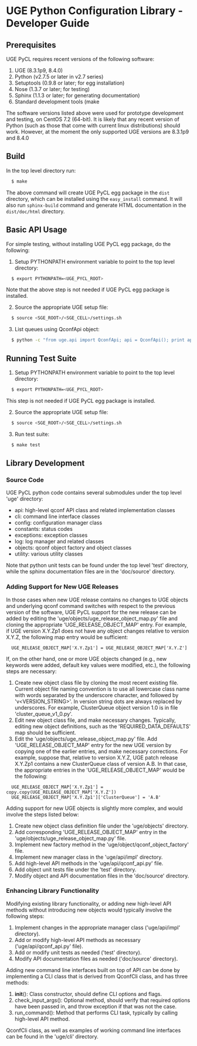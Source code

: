 # UGE Python Configuration Library - Developer Guide

## Prerequisites

UGE PyCL requires recent versions of the following software:

1. UGE (8.3.1p9, 8.4.0)
2. Python (v2.7.5 or later in v2.7 series)
3. Setuptools (0.9.8 or later; for egg installation)
4. Nose (1.3.7 or later; for testing)
5. Sphinx (1.1.3 or later; for generating documentation)
6. Standard development tools (make

The software versions listed above were used for prototype development and
testing, on CentOS 7.2 (64-bit). It is likely that any recent version of 
Python (such as those that come with current linux distributions) should work. However, at the moment the only supported UGE versions are 8.3.1p9 and 8.4.0

## Build

In the top level directory run:

```sh
  $ make 
```

The above command will create UGE PyCL egg package in the `dist` directory, which can be installed using the `easy_install` command. It will also run `sphinx-build` command and generate HTML documentation in the `dist/doc/html` directory.

## Basic API Usage

For simple testing, without installing UGE PyCL egg package, do the following:

1) Setup PYTHONPATH environment variable to point to the top level directory:

```sh
  $ export PYTHONPATH=<UGE_PYCL_ROOT>
```

Note that the above step is not needed if UGE PyCL egg package is installed.

2) Source the appropriate UGE setup file:

```sh
  $ source <SGE_ROOT>/<SGE_CELL>/settings.sh
```

3) List queues using QconfApi object:

```sh
  $ python -c "from uge.api import QconfApi; api = QconfApi(); print api.list_queues()"
```

## Running Test Suite

1) Setup PYTHONPATH environment variable to point to the top level directory:

```sh
  $ export PYTHONPATH=<UGE_PYCL_ROOT>
```

This step is not needed if UGE PyCL egg package is installed.

2) Source the appropriate UGE setup file:

```sh
  $ source <SGE_ROOT>/<SGE_CELL>/settings.sh
```

3) Run test suite:

```sh
  $ make test 
```

## Library Development 

### Source Code 

UGE PyCL python code contains several submodules under the top level 'uge'
directory:

- api: high-level qconf API class and related implementation classes
- cli: command line interface classes
- config: configuration manager class
- constants: status codes 
- exceptions: exception classes
- log: log manager and related classes
- objects: qconf object factory and object classes
- utility: various utility classes

Note that python unit tests can be found under the top level 'test'
directory, while the sphinx documentation files are in the 'doc/source' 
directory.

### Adding Support for New UGE Releases

In those cases when new UGE release contains no changes to UGE objects and 
underlying qconf command switches with respect to the previous version of the 
software, UGE PyCL support for the new release can be added by 
editing the 'uge/objects/uge_release_object_map.py' file and cloning the
appropriate 'UGE_RELEASE_OBJECT_MAP' entry. For example, if UGE version X.Y.Zp1
does not have any object changes relative to version X.Y.Z, the following map 
entry would be sufficient:

```
  UGE_RELEASE_OBJECT_MAP['X.Y.Zp1'] = UGE_RELEASE_OBJECT_MAP['X.Y.Z']
```

If, on the other hand, one or more UGE objects changed (e.g., new keywords 
were added, default key values were modified, etc.), the following steps
are necessary:

1. Create new object class file by cloning the most recent existing file. 
Current object file naming convention is to use all lowercase class name 
with words separated by the underscore character, and followed by 
'v<VERSION_STRING>'. In version string dots are always replaced by underscores.
For example, ClusterQueue object version 1.0 is in file 
'cluster_queue_v1_0.py'.
2. Edit new object class file, and make necessary changes. Typically, editing
new object definitions, such as the 'REQUIRED_DATA_DEFAULTS' map should be
sufficient.
3. Edit the 'uge/objects/uge_release_object_map.py' file. 
Add 'UGE_RELEASE_OBJECT_MAP' entry for the new UGE version by copying one 
of the earlier entries, and make necessary corrections. For example, 
suppose that, relative to version X.Y.Z, UGE patch release X.Y.Zp1 
contains a new ClusterQueue class of version A.B. In that case, the 
appropriate entries in the 'UGE_RELEASE_OBJECT_MAP' would be the following:

```
  UGE_RELEASE_OBJECT_MAP['X.Y.Zp1'] = copy.copy(UGE_RELEASE_OBJECT_MAP['X.Y.Z'])
  UGE_RELEASE_OBJECT_MAP['X.Y.Zp1']['ClusterQueue'] = 'A.B'
```

Adding support for new UGE objects is slightly more complex, and would 
involve the steps listed below:

1. Create new object class definition file under the 'uge/objects' directory.
2. Add corresponding 'UGE_RELEASE_OBJECT_MAP' entry in the
'uge/objects/uge_release_object_map.py' file.
3. Implement new factory method in the 'uge/object/qconf_object_factory' file.
4. Implement new manager class in the 'uge/api/impl' directory.
5. Add high-level API methods in the 'uge/api/qconf_api.py' file.
6. Add object unit tests file under the 'test' directory.
7. Modify object and API documentation files in the 'doc/source' directory.

### Enhancing Library Functionality

Modifying existing library functionality, or adding new high-level API methods 
without introducing new objects would typically involve the following steps:

1. Implement changes in the appropriate manager class ('uge/api/impl' 
directory).
2. Add or modify high-level API methods as necessary ('uge/api/qconf_api.py' 
file).
3. Add or modify unit tests as needed ('test' directory).
4. Modify API documentation files as needed ('doc/source' directory).

Adding new command line interfaces built on top of API can be done by 
implementing a CLI class that is derived from QconfCli class, and has
three methods:

1. __init__(): Class constructor, should define CLI options and flags.
2. check_input_args(): Optional method, should verify that required options 
have been passed in, and throw exception if that was not the case.
3. run_command(): Method that performs CLI task, typically by calling 
high-level API method.

QconfCli class, as well as examples of working command line interfaces can be 
found in the 'uge/cli' directory.

